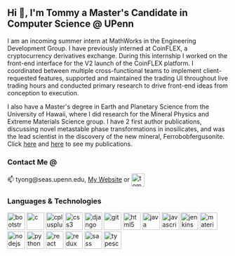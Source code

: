 <h2 align="left">Hi 👋, I'm Tommy a Master's Candidate in Computer Science @ UPenn</h2>
<p align="left">I am an incoming summer intern at MathWorks in the Engineering Development Group. I have previously interned at CoinFLEX, a cryptocurrency derivatives exchange. During this internship I worked on the front-end interface for the V2 launch of the CoinFLEX platform. I coordinated between multiple cross-functional teams to implement client-requested features, supported and maintained the trading UI throughout live trading hours and conducted primary research to drive front-end ideas from conception to execution.</p>

<p align="left">I also have a Master's degree in Earth and Planetary Science from the University of Hawaii, where I did research for the Mineral Physics and Extreme Materials Science group. I have 2 first author publications, discussing novel metastable phase transformations in inosilicates, and was the lead scientist in the discovery of the new mineral, Ferrobobfergusonite. Click <a href="https://link.springer.com/article/10.1007%2Fs00269-018-0999-1" target="blank">here</a> and <a href="https://www.mdpi.com/2073-4352/9/10/521" target="blank">here</a> to see my publications.</p>

<h3 align="left">Contact Me @</h3>
<p> 📫 tyong@seas.upenn.edu, <a href="https://www.tommyyong.com/" target="blank">My Website</a> or <a href="https://linkedin.com/in/tommy-yong-107b15101" target="blank"><img align="center" src="https://cdn.jsdelivr.net/npm/simple-icons@3.0.1/icons/linkedin.svg" alt="tommy-yong-107b15101" height="30" width="30" /></a></p>

<h3 align="left">Languages & Technologies</h3>
<p align="left"><img src="https://devicons.github.io/devicon/devicon.git/icons/bootstrap/bootstrap-plain.svg" alt="bootstrap" width="40" height="40"/> <img src="https://devicons.github.io/devicon/devicon.git/icons/c/c-original.svg" alt="c" width="40" height="40"/> <img src="https://devicons.github.io/devicon/devicon.git/icons/cplusplus/cplusplus-original.svg" alt="cplusplus" width="40" height="40"/> <img src="https://devicons.github.io/devicon/devicon.git/icons/css3/css3-original-wordmark.svg" alt="css3" width="40" height="40"/> <img src="https://devicons.github.io/devicon/devicon.git/icons/django/django-original.svg" alt="django" width="40" height="40"/> <img src="https://www.vectorlogo.zone/logos/git-scm/git-scm-icon.svg" alt="git" width="40" height="40"/> <img src="https://devicons.github.io/devicon/devicon.git/icons/html5/html5-original-wordmark.svg" alt="html5" width="40" height="40"/> <img src="https://devicons.github.io/devicon/devicon.git/icons/java/java-original-wordmark.svg" alt="java" width="40" height="40"/> <img src="https://devicons.github.io/devicon/devicon.git/icons/javascript/javascript-original.svg" alt="javascript" width="40" height="40"/> <img src="https://www.vectorlogo.zone/logos/jenkins/jenkins-icon.svg" alt="jenkins" width="40" height="40"/> <img src="https://raw.githubusercontent.com/prplx/svg-logos/5585531d45d294869c4eaab4d7cf2e9c167710a9/svg/materialize.svg" alt="materialize" width="40" height="40"/> <img src="https://devicons.github.io/devicon/devicon.git/icons/nodejs/nodejs-original-wordmark.svg" alt="nodejs" width="40" height="40"/> <img src="https://devicons.github.io/devicon/devicon.git/icons/python/python-original.svg" alt="python" width="40" height="40"/> <img src="https://devicons.github.io/devicon/devicon.git/icons/react/react-original-wordmark.svg" alt="react" width="40" height="40"/> <img src="https://devicons.github.io/devicon/devicon.git/icons/redux/redux-original.svg" alt="redux" width="40" height="40"/> <img src="https://devicons.github.io/devicon/devicon.git/icons/sass/sass-original.svg" alt="sass" width="40" height="40"/> <img src="https://devicons.github.io/devicon/devicon.git/icons/typescript/typescript-original.svg" alt="typescript" width="40" height="40"/></p><p align="center">
</p>
